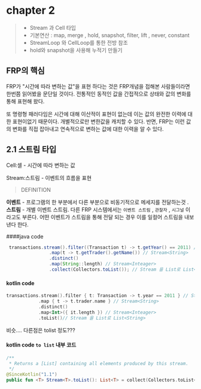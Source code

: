 # chapter 2

> - Stream 과 Cell 타입
> - 기본연산 : map, merge , hold, snapshot, filter, lift , never, constant
> - StreamLoop 와 CellLoop를 통한 전방 참조
> - hold와 snapshot을 사용해 누적기 만들기 



## FRP의 핵심

FRP가 "시간에 따라 변하는 값"을 표현 하다는 것은 FRP개념을 접해본 사람들이라면 한번쯤 읽어봤을 문단일 것이다. 전통적인 동적인 값을 간접적으로 상태와 값의 변화를 통해 표현해 왔다. 

또 명령형 패러다임은 시간에 대해 이산적이 표현이 없는데 이는 값의 완전한 이력에 대한 표현이없기 때문이다. 개별적으로만 변한값을 캐치할 수 있다. 반면, FRP는 이런 값의 변화를 직접 잡아내고 연속적으로 변하는 값에 대한 이력을 알 수 있다.



## 2.1 스트림 타입 

Cell:셀 - 시간에 따라 변하는 값

Stream:스트림 - 이벤트의 흐름을 표현 



> DEFINITION 

**이벤트** - 프로그램의 한 부분에서 다른 부분으로 비동기적으로 메세지를 전달하는것 .
**스트림** - 개별 이벤트 스트림. 다른 FRP 시스템에서는 `이벤트 스트림` , `관찰자` , `시그널` 이라고도 부른다.  어떤 이벤트가 스트림을 통해 전달 되는 경우 이를 일컬어 스트림을 내보낸다 한다.

####java code

```java
 transactions.stream().filter((Transaction t) -> t.getYear() == 2011) // Stream<Transaction>
                .map(t -> t.getTrader().getName()) // Stream<String>
                .distinct()
                .map(String::length) // Stream<Inteager>
                .collect(Collectors.toList()); // Stream 을 List로 List<String>
```



#### kotlin code

```kotlin
transactions.stream().filter { t: Transaction -> t.year == 2011 } // Stream<Transaction>
            .map { t -> t.trader.name } // Stream<String>
            .distinct()
            .map<Int>({ it.length }) // Stream<Inteager>
            .toList()// Stream 을 List로 List<String>
```

비슷…. 다른점은 tolist 정도???



#### kotlin code  `to list` 내부 코드

```kotlin
/**
 * Returns a [List] containing all elements produced by this stream.
 */
@SinceKotlin("1.1")
public fun <T> Stream<T>.toList(): List<T> = collect(Collectors.toList<T>())
```

